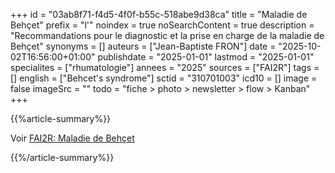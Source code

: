 +++
id = "03ab8f71-f4d5-4f0f-b55c-518abe9d38ca"
title = "Maladie de Behçet"
prefix = "l'"
noindex = true
noSearchContent = true
description = "Recommandations pour le diagnostic et la prise en charge de la maladie de Behçet"
synonyms = []
auteurs = ["Jean-Baptiste FRON"]
date = "2025-10-02T16:56:00+01:00"
publishdate = "2025-01-01"
lastmod = "2025-01-01"
specialites = ["rhumatologie"]
annees = "2025"
sources = ["FAI2R"]
tags = []
english = ["Behcet's syndrome"]
sctid = "310701003"
icd10 = []
image = false
imageSrc = ""
todo = "fiche > photo > newsletter > flow > Kanban"
+++

{{%article-summary%}}

Voir [FAI2R: Maladie de Behçet](https://www.fai2r.org/les-pathologies-rares/behcet/)

{{%/article-summary%}}
